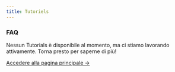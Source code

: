 ```yaml
---
title: Tutoriels
---
```


<div class="card">
  <h3>FAQ</h3>
  <p>Nessun Tutorials è disponibile al momento, ma ci stiamo lavorando attivamente. Torna presto per saperne di più!</p>
  <a href="../" class="card-link">Accedere alla pagina principale &rarr;</a>
</div>
